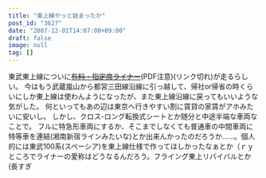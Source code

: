 ```yaml
---
title: "東上線やっと始まったか"
post_id: "3627"
date: "2007-12-01T14:07:00+09:00"
draft: false
image: null
tag: []
---
```



東武東上線についに<del>[有料・指定席ライナー](http://www.tobu.co.jp/news/2007/11/071121.pdf)</del>(PDF注意)(リンク切れ)が走るらしい。 今はもう武蔵嵐山から都営三田線沿線に引っ越して、帰社or帰省の時くらいにしか東上線は使わんようになったが、また東上線沿線に戻ってもいいような気がした。 何といってもあの辺は東京へ行きやすい割に賃貸の家賃がアホみたいに安いし。 しかし、クロス-ロング転換式シートとか随分と中途半端な車両なことで。 フルに特急形車両にするか、そこまでしなくても普通車の中間車両に特等車を連結(湘南新宿ラインみたいな)とか出来んかったのだろうか……。個人的には東武100系(スペーシア)を東上線仕様で作ってほしかったなぁとか（ｒｙ ところでライナーの愛称はどうなるんだろう。フライング東上リバイバルとか(長すぎ
